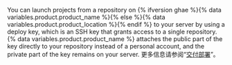 You can launch projects from a repository on {% ifversion ghae %}{% data variables.product.product_name %}{% else %}{% data variables.product.product_location %}{% endif %} to your server by using a deploy key, which is an SSH key that grants access to a single repository. {% data variables.product.product_name %} attaches the public part of the key directly to your repository instead of a personal account, and the private part of the key remains on your server. 更多信息请参阅“[交付部署](/rest/guides/delivering-deployments)”。
